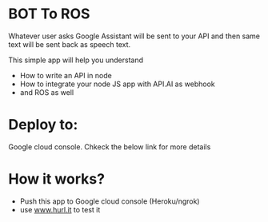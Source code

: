 # BOT To ROS 

Whatever user asks Google Assistant will be sent to your API and then same text will be sent back as speech text.

This simple app will help you understand
- How to write an API in node
- How to integrate your node JS app with API.AI as webhook
- and ROS as well

# Deploy to:
 Google cloud console. Chkeck the below link for more details
 

# How it works?
- Push this app to Google cloud console (Heroku/ngrok)
- use www.hurl.it to test it
